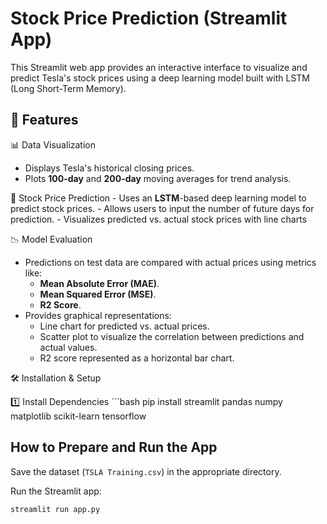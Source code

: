 # Stock Price Prediction (Streamlit App)

This Streamlit web app provides an interactive interface to visualize and predict Tesla's stock prices using a deep learning model built with LSTM (Long Short-Term Memory).

## 🚀 Features

📊 Data Visualization
   - Displays Tesla's historical closing prices.
   - Plots **100-day** and **200-day** moving averages for trend analysis.

🔮 Stock Price Prediction
     - Uses an **LSTM**-based deep learning model to predict stock prices.
     - Allows users to input the number of future days for prediction.
     - Visualizes predicted vs. actual stock prices with line charts

📉 Model Evaluation
   - Predictions on test data are compared with actual prices using metrics like:
     - **Mean Absolute Error (MAE)**.
     - **Mean Squared Error (MSE)**.
     - **R2 Score**.
   - Provides graphical representations:
     - Line chart for predicted vs. actual prices.
     - Scatter plot to visualize the correlation between predictions and actual values.
     - R2 score represented as a horizontal bar chart.

🛠️ Installation & Setup

 1️⃣ Install Dependencies
    ```bash
   pip install streamlit pandas numpy matplotlib scikit-learn tensorflow
   
## How to Prepare and Run the App

Save the dataset (`TSLA Training.csv`) in the appropriate directory.

Run the Streamlit app:
   ```bash
   streamlit run app.py


